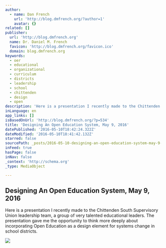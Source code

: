 ```yaml
---
author:
  - name: Dan French
    url: 'http://blog.dmfrench.org/?author=1'
    avatar: {}
related: []
publisher:
  url: 'http://blog.dmfrench.org'
  name: Dr. Daniel M. French
  favicon: 'http://blog.dmfrench.org/favicon.ico'
  domain: blog.dmfrench.org
keywords:
  - oer
  - educational
  - organizational
  - curriculum
  - districts
  - leadership
  - school
  - chittenden
  - design
  - open
description: 'Here is a presentation I recently made to the Chittenden South Supervisory Union leadership team, a group of very talented educational leaders. The presentation gave me the opportunity to think more deeply about incorporating Open Education as a design element for systems change in school districts.'
inLanguage: en
app_links: []
isBasedOnUrl: 'http://blog.dmfrench.org/?p=534'
title: 'Designing An Open Education System, May 9, 2016'
datePublished: '2016-05-10T18:42:24.322Z'
dateModified: '2016-05-10T18:41:42.132Z'
starred: false
sourcePath: _posts/2016-05-10-designing-an-open-education-system-may-9-2016.md
inFeed: true
hasPage: false
inNav: false
_context: 'http://schema.org'
_type: MediaObject

---
```

<article style=""><h1>Designing An Open Education System, May 9, 2016</h1><p>Here is a presentation I recently made to the Chittenden South Supervisory Union leadership team, a group of very talented educational leaders. The presentation gave me the opportunity to think more deeply about incorporating Open Education as a design element for systems change in school districts.</p><img src="http://blog.dmfrench.org/wp-content/uploads/2013/01/99420-IcefloeSTA969x250.jpg" /></article>